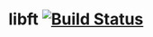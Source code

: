 libft [![Build Status](https://travis-ci.org/spectrenoir06/libft.svg?branch=master)](https://travis-ci.org/spectrenoir06/libft)
=====
